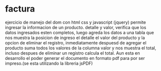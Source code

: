 # factura
ejercicio de manejo del dom con html css y javascript (jquery)
permite ingresar la informacion de un producto. detalle y valor,
verifica que los datos ingresados esten completos, luego agreda
los datos a una tabla que nos muestra la posicion de ingreso el 
detalle el valor del producto y la opcion de eliminar el registro,
inmediatamente despuesd de agregar el producto suma todos los valores
de la columna valor y nos muestra el total, incluso despues de eliminar
un registro calcula el total. 
Aun esta en desarrollo el poder generar el documento en formato pdf para 
por ser impreso.(se esta utilizando la libreria jsPDF)
